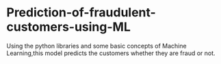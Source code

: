 # Prediction-of-fraudulent-customers-using-ML
Using the python libraries and some basic concepts of Machine Learning,this model predicts the customers whether they are fraud or not.
